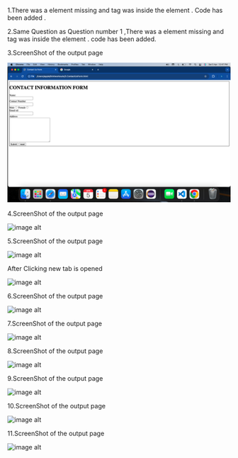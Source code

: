 1.There was a </div> element missing and <body> tag was inside the <head> element . Code has been added .

2.Same Question as Question number 1 ,There was a </div> element missing and <body> tag was inside the <head> element . code has been added.


3.ScreenShot of the output page

![image alt](https://github.com/sudhir1825/GuviTask6/blob/606647a429d2d6d4675bf5c9a002988684ffa235/Screenshot%202025-04-05%20at%2012.47.05%20PM.png)

4.ScreenShot of the output page

![image alt]()


5.ScreenShot of the output page

![image alt]()

After Clicking new tab is opened

![image alt]()


6.ScreenShot of the output page

![image alt]()


7.ScreenShot of the output page

![image alt]()



8.ScreenShot of the output page

![image alt]()




9.ScreenShot of the output page

![image alt]()


10.ScreenShot of the output page

![image alt]()



11.ScreenShot of the output page

![image alt]()
